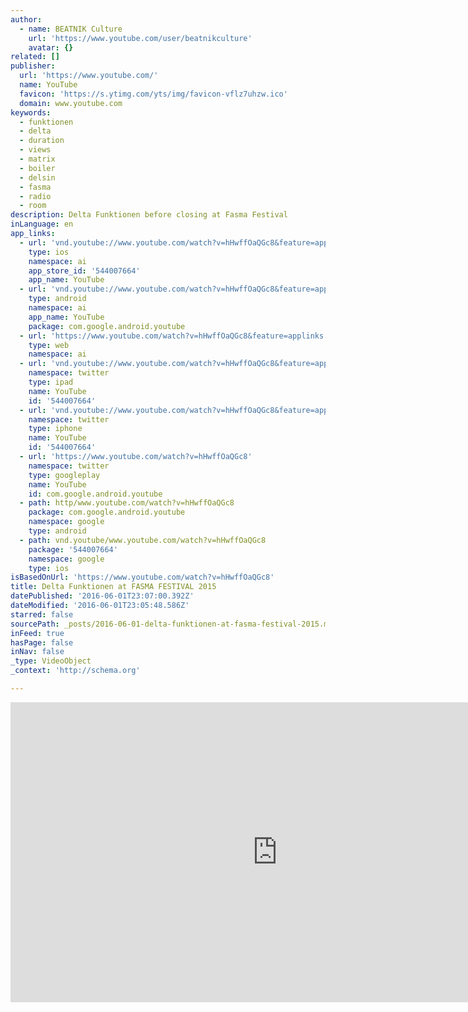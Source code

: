 ```yaml
---
author:
  - name: BEATNIK Culture
    url: 'https://www.youtube.com/user/beatnikculture'
    avatar: {}
related: []
publisher:
  url: 'https://www.youtube.com/'
  name: YouTube
  favicon: 'https://s.ytimg.com/yts/img/favicon-vflz7uhzw.ico'
  domain: www.youtube.com
keywords:
  - funktionen
  - delta
  - duration
  - views
  - matrix
  - boiler
  - delsin
  - fasma
  - radio
  - room
description: Delta Funktionen before closing at Fasma Festival
inLanguage: en
app_links:
  - url: 'vnd.youtube://www.youtube.com/watch?v=hHwffOaQGc8&feature=applinks'
    type: ios
    namespace: ai
    app_store_id: '544007664'
    app_name: YouTube
  - url: 'vnd.youtube://www.youtube.com/watch?v=hHwffOaQGc8&feature=applinks'
    type: android
    namespace: ai
    app_name: YouTube
    package: com.google.android.youtube
  - url: 'https://www.youtube.com/watch?v=hHwffOaQGc8&feature=applinks'
    type: web
    namespace: ai
  - url: 'vnd.youtube://www.youtube.com/watch?v=hHwffOaQGc8&feature=applinks'
    namespace: twitter
    type: ipad
    name: YouTube
    id: '544007664'
  - url: 'vnd.youtube://www.youtube.com/watch?v=hHwffOaQGc8&feature=applinks'
    namespace: twitter
    type: iphone
    name: YouTube
    id: '544007664'
  - url: 'https://www.youtube.com/watch?v=hHwffOaQGc8'
    namespace: twitter
    type: googleplay
    name: YouTube
    id: com.google.android.youtube
  - path: http/www.youtube.com/watch?v=hHwffOaQGc8
    package: com.google.android.youtube
    namespace: google
    type: android
  - path: vnd.youtube/www.youtube.com/watch?v=hHwffOaQGc8
    package: '544007664'
    namespace: google
    type: ios
isBasedOnUrl: 'https://www.youtube.com/watch?v=hHwffOaQGc8'
title: Delta Funktionen at FASMA FESTIVAL 2015
datePublished: '2016-06-01T23:07:00.392Z'
dateModified: '2016-06-01T23:05:48.586Z'
starred: false
sourcePath: _posts/2016-06-01-delta-funktionen-at-fasma-festival-2015.md
inFeed: true
hasPage: false
inNav: false
_type: VideoObject
_context: 'http://schema.org'

---
```

<iframe src="https://cdn.embedly.com/widgets/media.html?src=https%3A%2F%2Fwww.youtube.com%2Fembed%2FhHwffOaQGc8%3Ffeature%3Doembed&amp;url=http%3A%2F%2Fwww.youtube.com%2Fwatch%3Fv%3DhHwffOaQGc8&amp;image=https%3A%2F%2Fi.ytimg.com%2Fvi%2FhHwffOaQGc8%2Fhqdefault.jpg&amp;key=b7d04c9b404c499eba89ee7072e1c4f7&amp;type=text%2Fhtml&amp;schema=youtube" width="854" height="480" scrolling="no" frameborder="0" allowfullscreen="" style=""></iframe>